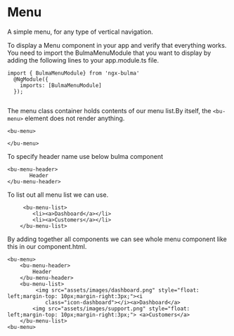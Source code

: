 # Menu
A simple menu, for any type of vertical navigation.

To display a Menu component in your app and verify that everything works. You need to import the BulmaMenuModule that you want to display by adding the following lines to your app.module.ts file.

``` 
import { BulmaMenuModule} from 'ngx-bulma'
  @NgModule({
    imports: [BulmaMenuModule]
  });
  
```

The menu class  container holds contents of our menu list.By itself, the ``` <bu-menu> ``` element does not render anything.
 ```
 <bu-menu>

 </bu-menu>
 ```
 To specify header name use below bulma component 
 ```
 <bu-menu-header>
        Header
 </bu-menu-header>
 ``` 
To list out all menu list we can use.
```
     <bu-menu-list>
        <li><a>Dashboard</a></li>
        <li><a>Customers</a></li>
    </bu-menu-list>
```

By adding together all components we can see whole menu component like this in our component.html.
```
<bu-menu>
    <bu-menu-header>
        Header
    </bu-menu-header>
    <bu-menu-list>
         <img src="assets/images/dashboard.png" style="float: left;margin-top: 10px;margin-right:3px;"><i
            class="icon-dashboard"></i><a>Dashboard</a>
        <img src="assets/images/support.png" style="float: left;margin-top: 10px;margin-right:3px;"> <a>Customers</a>
    </bu-menu-list>
<bu-menu>

```